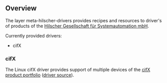 ## Overview

The layer meta-hilscher-drivers provides recipes and resources to driver's of products of the [Hilscher Gesellschaft für Systemautomation mbH](https://www.hilscher.com/).

Currently provided drivers:
 - cifX

### cifX

The Linux cifX driver provides support of multiple devices of the [cifX product portfolio](https://www.hilscher.com/products/pc-cards-for-industrial-ethernet-fieldbus) ([driver source](https://github.com/HilscherAutomation/nxdrvlinux)).
